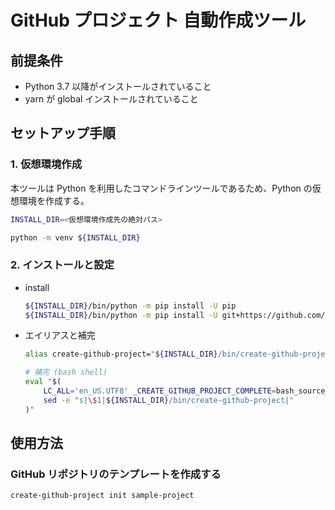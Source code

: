 # GitHub プロジェクト 自動作成ツール

## 前提条件

- Python 3.7 以降がインストールされていること
- yarn が global インストールされていること

## セットアップ手順

### 1. 仮想環境作成

本ツールは Python を利用したコマンドラインツールであるため、Python の仮想環境を作成する。

```bash
INSTALL_DIR=<仮想環境作成先の絶対パス>

python -m venv ${INSTALL_DIR}
```

### 2. インストールと設定

- install

    ```bash
    ${INSTALL_DIR}/bin/python -m pip install -U pip
    ${INSTALL_DIR}/bin/python -m pip install -U git+https://github.com/nkomiya/create-github-project
    ```

- エイリアスと補完

    ```bash
    alias create-github-project="${INSTALL_DIR}/bin/create-github-project"

    # 補完 (bash shell)
    eval "$(
        LC_ALL='en_US.UTF8' _CREATE_GITHUB_PROJECT_COMPLETE=bash_source create-github-project |
        sed -e "s|\$1|${INSTALL_DIR}/bin/create-github-project|"
    )"
    ```

## 使用方法

### GitHub リポジトリのテンプレートを作成する

```bash
create-github-project init sample-project
```
